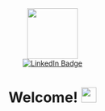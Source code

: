<div id="header" align="center">
  <img src="https://i.giphy.com/media/v1.Y2lkPTc5MGI3NjExOW9sdjB5ZXd2dDRobWs5aDR0Nm5lemsxYWxleWFiazl0anF0dWk4ZSZlcD12MV9pbnRlcm5hbF9naWZfYnlfaWQmY3Q9cw/WIQ0N0OUvei1OW1h9Z/giphy.gif" width="100" height="100"/>
</div>
<div id="badges" align="center">
  <a href="https://www.linkedin.com/in/celia-pena/">
    <img src="https://img.shields.io/badge/LinkedIn-blue?style=for-the-badge&logo=linkedin&logoColor=white" alt="LinkedIn Badge"/>
  </a>
</div>
<h1 align="center">
  Welcome!
  <img src="https://media.giphy.com/media/hvRJCLFzcasrR4ia7z/giphy.gif" width="30px"/>
</h1>



